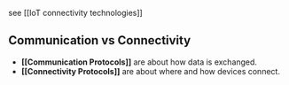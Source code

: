 see [[IoT connectivity technologies]]


## Communication vs Connectivity
- **[[Communication Protocols]]** are about how data is exchanged.
- **[[Connectivity Protocols]]** are about where and how devices connect.